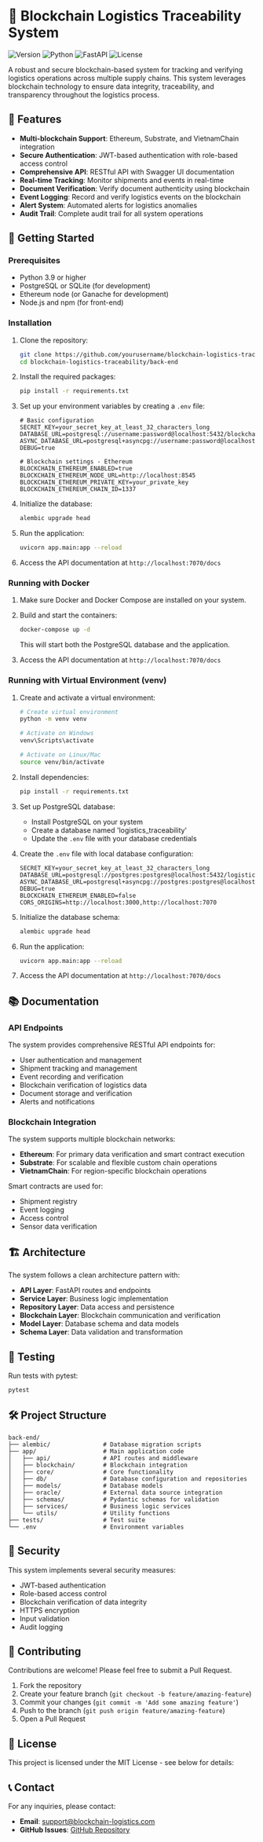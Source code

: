 # 🔗 Blockchain Logistics Traceability System

![Version](https://img.shields.io/badge/version-1.0.0-blue.svg)
![Python](https://img.shields.io/badge/Python-3.9%2B-blue)
![FastAPI](https://img.shields.io/badge/FastAPI-0.100.0%2B-green)
![License](https://img.shields.io/badge/license-MIT-brightgreen)

A robust and secure blockchain-based system for tracking and verifying logistics operations across multiple supply chains. This system leverages blockchain technology to ensure data integrity, traceability, and transparency throughout the logistics process.

## 🌟 Features

- **Multi-blockchain Support**: Ethereum, Substrate, and VietnamChain integration
- **Secure Authentication**: JWT-based authentication with role-based access control
- **Comprehensive API**: RESTful API with Swagger UI documentation
- **Real-time Tracking**: Monitor shipments and events in real-time
- **Document Verification**: Verify document authenticity using blockchain
- **Event Logging**: Record and verify logistics events on the blockchain
- **Alert System**: Automated alerts for logistics anomalies
- **Audit Trail**: Complete audit trail for all system operations

## 🚀 Getting Started

### Prerequisites

- Python 3.9 or higher
- PostgreSQL or SQLite (for development)
- Ethereum node (or Ganache for development)
- Node.js and npm (for front-end)

### Installation

1. Clone the repository:

   ```bash
   git clone https://github.com/yourusername/blockchain-logistics-traceability.git
   cd blockchain-logistics-traceability/back-end
   ```

2. Install the required packages:

   ```bash
   pip install -r requirements.txt
   ```

3. Set up your environment variables by creating a `.env` file:

   ```
   # Basic configuration
   SECRET_KEY=your_secret_key_at_least_32_characters_long
   DATABASE_URL=postgresql://username:password@localhost:5432/blockchain_logistics
   ASYNC_DATABASE_URL=postgresql+asyncpg://username:password@localhost:5432/blockchain_logistics
   DEBUG=true

   # Blockchain settings - Ethereum
   BLOCKCHAIN_ETHEREUM_ENABLED=true
   BLOCKCHAIN_ETHEREUM_NODE_URL=http://localhost:8545
   BLOCKCHAIN_ETHEREUM_PRIVATE_KEY=your_private_key
   BLOCKCHAIN_ETHEREUM_CHAIN_ID=1337
   ```

4. Initialize the database:

   ```bash
   alembic upgrade head
   ```

5. Run the application:

   ```bash
   uvicorn app.main:app --reload
   ```

6. Access the API documentation at `http://localhost:7070/docs`

### Running with Docker

1. Make sure Docker and Docker Compose are installed on your system.

2. Build and start the containers:

   ```bash
   docker-compose up -d
   ```

   This will start both the PostgreSQL database and the application.

3. Access the API documentation at `http://localhost:7070/docs`

### Running with Virtual Environment (venv)

1. Create and activate a virtual environment:

   ```bash
   # Create virtual environment
   python -m venv venv

   # Activate on Windows
   venv\Scripts\activate

   # Activate on Linux/Mac
   source venv/bin/activate
   ```

2. Install dependencies:

   ```bash
   pip install -r requirements.txt
   ```

3. Set up PostgreSQL database:

   - Install PostgreSQL on your system
   - Create a database named 'logistics_traceability'
   - Update the `.env` file with your database credentials

4. Create the `.env` file with local database configuration:

   ```
   SECRET_KEY=your_secret_key_at_least_32_characters_long
   DATABASE_URL=postgresql://postgres:postgres@localhost:5432/logistics_traceability
   ASYNC_DATABASE_URL=postgresql+asyncpg://postgres:postgres@localhost:5432/logistics_traceability
   DEBUG=true
   BLOCKCHAIN_ETHEREUM_ENABLED=false
   CORS_ORIGINS=http://localhost:3000,http://localhost:7070
   ```

5. Initialize the database schema:

   ```bash
   alembic upgrade head
   ```

6. Run the application:

   ```bash
   uvicorn app.main:app --reload
   ```

7. Access the API documentation at `http://localhost:7070/docs`

## 📚 Documentation

### API Endpoints

The system provides comprehensive RESTful API endpoints for:

- User authentication and management
- Shipment tracking and management
- Event recording and verification
- Blockchain verification of logistics data
- Document storage and verification
- Alerts and notifications

### Blockchain Integration

The system supports multiple blockchain networks:

- **Ethereum**: For primary data verification and smart contract execution
- **Substrate**: For scalable and flexible custom chain operations
- **VietnamChain**: For region-specific blockchain operations

Smart contracts are used for:

- Shipment registry
- Event logging
- Access control
- Sensor data verification

## 🏗️ Architecture

The system follows a clean architecture pattern with:

- **API Layer**: FastAPI routes and endpoints
- **Service Layer**: Business logic implementation
- **Repository Layer**: Data access and persistence
- **Blockchain Layer**: Blockchain communication and verification
- **Model Layer**: Database schema and data models
- **Schema Layer**: Data validation and transformation

## 🧪 Testing

Run tests with pytest:

```bash
pytest
```

## 🛠️ Project Structure

```
back-end/
├── alembic/               # Database migration scripts
├── app/                   # Main application code
│   ├── api/               # API routes and middleware
│   ├── blockchain/        # Blockchain integration
│   ├── core/              # Core functionality
│   ├── db/                # Database configuration and repositories
│   ├── models/            # Database models
│   ├── oracle/            # External data source integration
│   ├── schemas/           # Pydantic schemas for validation
│   ├── services/          # Business logic services
│   └── utils/             # Utility functions
├── tests/                 # Test suite
└── .env                   # Environment variables
```

## 🔐 Security

This system implements several security measures:

- JWT-based authentication
- Role-based access control
- Blockchain verification of data integrity
- HTTPS encryption
- Input validation
- Audit logging

## 🤝 Contributing

Contributions are welcome! Please feel free to submit a Pull Request.

1. Fork the repository
2. Create your feature branch (`git checkout -b feature/amazing-feature`)
3. Commit your changes (`git commit -m 'Add some amazing feature'`)
4. Push to the branch (`git push origin feature/amazing-feature`)
5. Open a Pull Request

## 📄 License

This project is licensed under the MIT License - see below for details:

## 📞 Contact

For any inquiries, please contact:

- **Email**: [support@blockchain-logistics.com](mailto:lamphat279@gmail.com)
- **GitHub Issues**: [GitHub Repository](https://github.com/LTPPPP/blockchain-logistics-traceability/issues)
